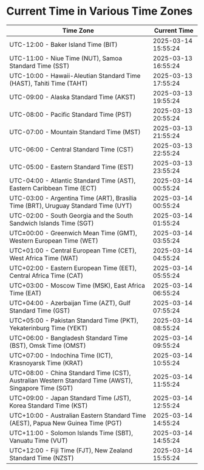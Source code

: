 # Current Time in Various Time Zones

| Time Zone | Current Time |
|-----------|--------------|
| UTC-12:00 - Baker Island Time (BIT) | 2025-03-14 15:55:24 |
| UTC-11:00 - Niue Time (NUT), Samoa Standard Time (SST) | 2025-03-13 16:55:24 |
| UTC-10:00 - Hawaii-Aleutian Standard Time (HAST), Tahiti Time (TAHT) | 2025-03-13 17:55:24 |
| UTC-09:00 - Alaska Standard Time (AKST) | 2025-03-13 19:55:24 |
| UTC-08:00 - Pacific Standard Time (PST) | 2025-03-13 20:55:24 |
| UTC-07:00 - Mountain Standard Time (MST) | 2025-03-13 21:55:24 |
| UTC-06:00 - Central Standard Time (CST) | 2025-03-13 22:55:24 |
| UTC-05:00 - Eastern Standard Time (EST) | 2025-03-13 23:55:24 |
| UTC-04:00 - Atlantic Standard Time (AST), Eastern Caribbean Time (ECT) | 2025-03-14 00:55:24 |
| UTC-03:00 - Argentina Time (ART), Brasília Time (BRT), Uruguay Standard Time (UYT) | 2025-03-14 00:55:24 |
| UTC-02:00 - South Georgia and the South Sandwich Islands Time (SGT) | 2025-03-14 01:55:24 |
| UTC±00:00 - Greenwich Mean Time (GMT), Western European Time (WET) | 2025-03-14 03:55:24 |
| UTC+01:00 - Central European Time (CET), West Africa Time (WAT) | 2025-03-14 04:55:24 |
| UTC+02:00 - Eastern European Time (EET), Central Africa Time (CAT) | 2025-03-14 05:55:24 |
| UTC+03:00 - Moscow Time (MSK), East Africa Time (EAT) | 2025-03-14 06:55:24 |
| UTC+04:00 - Azerbaijan Time (AZT), Gulf Standard Time (GST) | 2025-03-14 07:55:24 |
| UTC+05:00 - Pakistan Standard Time (PKT), Yekaterinburg Time (YEKT) | 2025-03-14 08:55:24 |
| UTC+06:00 - Bangladesh Standard Time (BST), Omsk Time (OMST) | 2025-03-14 09:55:24 |
| UTC+07:00 - Indochina Time (ICT), Krasnoyarsk Time (KRAT) | 2025-03-14 10:55:24 |
| UTC+08:00 - China Standard Time (CST), Australian Western Standard Time (AWST), Singapore Time (SGT) | 2025-03-14 11:55:24 |
| UTC+09:00 - Japan Standard Time (JST), Korea Standard Time (KST) | 2025-03-14 12:55:24 |
| UTC+10:00 - Australian Eastern Standard Time (AEST), Papua New Guinea Time (PGT) | 2025-03-14 14:55:24 |
| UTC+11:00 - Solomon Islands Time (SBT), Vanuatu Time (VUT) | 2025-03-14 14:55:24 |
| UTC+12:00 - Fiji Time (FJT), New Zealand Standard Time (NZST) | 2025-03-14 15:55:24 |
